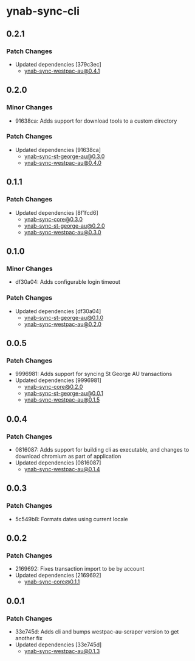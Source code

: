 # ynab-sync-cli

## 0.2.1

### Patch Changes

- Updated dependencies [379c3ec]
  - ynab-sync-westpac-au@0.4.1

## 0.2.0

### Minor Changes

- 91638ca: Adds support for download tools to a custom directory

### Patch Changes

- Updated dependencies [91638ca]
  - ynab-sync-st-george-au@0.3.0
  - ynab-sync-westpac-au@0.4.0

## 0.1.1

### Patch Changes

- Updated dependencies [8f1fcd6]
  - ynab-sync-core@0.3.0
  - ynab-sync-st-george-au@0.2.0
  - ynab-sync-westpac-au@0.3.0

## 0.1.0

### Minor Changes

- df30a04: Adds configurable login timeout

### Patch Changes

- Updated dependencies [df30a04]
  - ynab-sync-st-george-au@0.1.0
  - ynab-sync-westpac-au@0.2.0

## 0.0.5

### Patch Changes

- 9996981: Adds support for syncing St George AU transactions
- Updated dependencies [9996981]
  - ynab-sync-core@0.2.0
  - ynab-sync-st-george-au@0.0.1
  - ynab-sync-westpac-au@0.1.5

## 0.0.4

### Patch Changes

- 0816087: Adds support for building cli as executable, and changes to download chromium as part of application
- Updated dependencies [0816087]
  - ynab-sync-westpac-au@0.1.4

## 0.0.3

### Patch Changes

- 5c549b8: Formats dates using current locale

## 0.0.2

### Patch Changes

- 2169692: Fixes transaction import to be by account
- Updated dependencies [2169692]
  - ynab-sync-core@0.1.1

## 0.0.1

### Patch Changes

- 33e745d: Adds cli and bumps westpac-au-scraper version to get another fix
- Updated dependencies [33e745d]
  - ynab-sync-westpac-au@0.1.3

